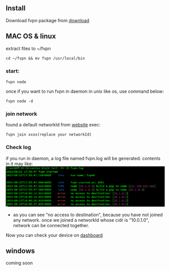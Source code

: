 ## Install

Download fvpn package from [download](https://tiptopsoft.cn)

## MAC OS & linux

extract files to ~/fvpn

```shell
cd ~/fvpn && mv fvpn /usr/local/bin
```

### start:

```shell
fvpn node
```

once if you want to run fvpn in daemon in unix like os, use command below:

```shell
fvpn node -d
```

### join network

found a default networkId from [website](https://www.tiptopsoft.cn)
exec:

```shell
fvpn join xxxx(replace your networkId)
```

### Check log

if you run in daemon, a log file named fvpn.log will be generated. contents in it may like:
![img.png](images/log.png)

- as you can see "no access to destination", because you have not joined any network. once we joined a networkId whose
  cidr is "10.0.1.0", network can be connected together.

Now you can check your device on [dashboard](https://www.tiptopsoft.cn)

## windows

coming soon

